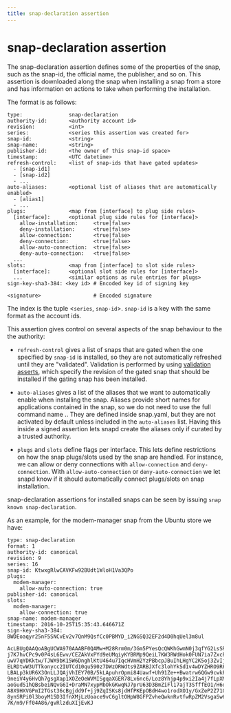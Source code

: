 ```yaml
---
title: snap-declaration assertion
---
```


# snap-declaration assertion

The snap-declaration assertion defines some of the properties of the snap, such
as the snap-id, the official name, the publisher, and so on. This assertion is
downloaded along the snap when installing a snap from a store and has information
on actions to take when performing the installation.

The format is as follows:

```text
type:               snap-declaration
authority-id:       <authority account id>
revision:           <int>
series:             <series this assertion was created for>
snap-id:            <string>
snap-name:          <string>
publisher-id:       <the owner of this snap-id space>
timestamp:          <UTC datetime>
refresh-control:    <list of snap-ids that have gated updates>
  - [snap-id1]
  - [snap-id2]
  - ...
auto-aliases:       <optional list of aliases that are automatically enabled>
  - [alias1]
  - ...
plugs:              <map from [interface] to plug side rules>
  [interface]:      <optional plug side rules for [interface]>
    allow-installation:     <true|false>
    deny-installation:      <true|false>
    allow-connection:       <true|false>
    deny-connection:        <true|false>
    allow-auto-connection:  <true|false>
    deny-auto-connection:   <true|false>
  ...
slots:              <map from [interface] to slot side rules>
  [interface]:      <optional slot side rules for [interface]>
  ...               <similar options as rule entries for plugs>
sign-key-sha3-384: <key id> # Encoded key id of signing key

<signature>                 # Encoded signature
```

The index is the tuple <`series`, `snap-id`>. `snap-id` is a key with the same
format as the account ids.

This assertion gives control on several aspects of the snap behaviour to the
the authority:

* `refresh-control` gives a list of snaps that are gated when the one
specified by `snap-id` is installed,
so they are not automatically refreshed until they are "validated".
Validation is performed by using [validation asserts](validation.md), which specify the
revision of the gated snap that should be installed if the gating snap
has been installed.

* `auto-aliases` gives a list of the aliases that we want to
automatically enable when installing the snap. Aliases provide short
names for applications contained in the snap, so we do not need to use
the full command name <snap-name>.<command>. They are defined inside snap.yaml,
but they are not activated by default unless included in the `auto-aliases`
list. Having this inside a signed assertion lets snapd create the aliases
only if curated by a trusted authority.

* `plugs` and `slots` define flags per interface. This lets define restrictions
on how the snap plugs/slots used by the snap are handled. For instance, we can
allow or deny connections with `allow-connection` and `deny-connection`.
With `allow-auto-connection` or `deny-auto-connection` we let snapd know
if it should automatically connect plugs/slots on snap installation.

snap-declaration assertions for installed snaps can be seen by issuing
`snap known snap-declaration`.

As an example, for the modem-manager snap from the Ubuntu store we have:

```text
type: snap-declaration
format: 1
authority-id: canonical
revision: 9
series: 16
snap-id: KtwxgRlwCAVKFw92BUdt1WloH1Va3QPo
plugs:
  modem-manager:
    allow-auto-connection: true
publisher-id: canonical
slots:
  modem-manager:
    allow-connection: true
snap-name: modem-manager
timestamp: 2016-10-25T15:35:43.646671Z
sign-key-sha3-384: BWDEoaqyr25nF5SNCvEv2v7QnM9QsfCc0PBMYD_i2NGSQ32EF2d4D0hqUel3m8ul

AcLBUgQAAQoABgUCWA970AAABF0QAMw+M28Rrm0m/3Gm5PYesQcQWKhGwmN0j3qfYG2LsSRiM0TU
j7K7hvCPc9v0P4sL6Ewv/CEZAkVxPYd9eUMqiyKYBRMp9QeiL7KW3RWdHok0FUN7ia7ZxcPlpKoM
uwV7qYDKktw/TJWX9bK15W6DnghlKtU464u7IqcHVmH2YzPBbcpJBuIhLHgYC2K5oj3ZvIjHqnV/
ELRDtwW3UTTkonycc2IUTCd10qu590z7DWzORWdts9ZARBJXfc3lohYkSd1v4wDYZHRO9RF/bJix
LBALp3kUR6X3OnLLJQAjVhIEY70B/5kLApuhrOpmi84Uawf+Uh91Ze++Bwatrw6QGw9cwkFgoLaj
9neiV4y6HvQh7gsgXap1XOZeOeWVMISgqaXGER78Lx6nc6/Loz8Yhjp4p9xi2Ia4j7fLpXMkWIU4
aoGudS1hQBsbeiNQvG6I+DraMN7xypMbOkGKwqNJ7prU63D3BmZiFl17ajT3SfffEO1/H6qqRVFS
A8X9HXVGPmI2TGst36cBgjdd9f+jj9ZqISKs8jdHfPKEpOBdH4wo1rodXO1y/GxZeP2Z710qep4t
8ynSRPi0l3boyM15D3IfnXMjLzUoace9vC6gltOHpW8GFPZvheQwknRvtfwRpZM2VsgaSw6cuz3+
7K/m9/Ff04A86/gvRlzduXIjEvKJ
```
